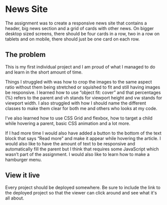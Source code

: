 # News Site

The assignment was to create a responsive news site that contains a header, big news section and a grid of cards with other news. On bigger desktop sized screens, there should be four cards in a row, two in a row on tablets and on mobile, there should just be one card on each row.

## The problem

This is my first individual project and I am proud of what I managed to do and learn in the short amount of time.

Things I struggled with was how to crop the images to the same aspect ratio without them being stretched or squished to fit and still having images be responsive. I learned how to use “object fit: cover” and that percentages (%) refers to the parent and vh stands for viewport height and vw stands for viewport width. I also struggled with how I should name the different classes to make them clear for both me and others who looks at my code.

I’ve also learned how to use CSS Grid and flexbox, how to target a child while hovering a parent, basic CSS animation and a lot more.

If I had more time I would also have added a button to the bottom of the text block that says “Read more” and make it appear while hovering the article. I would also like to have the amount of text to be responsive and automatically fill the parent but I think that requires some JavaScript which wasn’t part of the assignment. I would also like to learn how to make a hamburger menu.

## View it live

Every project should be deployed somewhere. Be sure to include the link to the deployed project so that the viewer can click around and see what it's all about.
